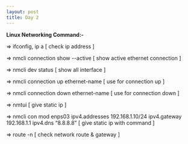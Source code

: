 ```yaml
---
layout: post
title: Day 2
---
```


**Linux Networking Command:-**

=> ifconfig, ip a [ check ip address ]

=> nmcli connection show --active [ show active ethernet connection ]

=> nmcli dev status [ show all interface ]

=> nmcli connection up ethernet-name [ use for connection up ]

=> nmcli connection down ethernet-name [ use for connection down ]

=> nmtui [ give static ip ]

=> nmcli con mod enps03 ipv4.addresses 192.168.1.10/24 ipv4.gateway 192.168.1.1 ipv4.dns “8.8.8.8” [ give static ip with command ]

=> route -n [ check network route & gateway ]


